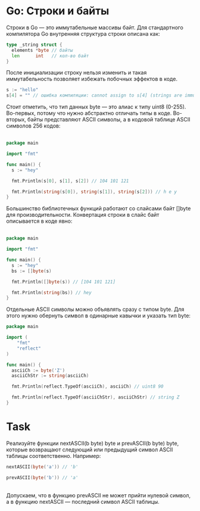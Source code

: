 # Go: Строки и байты
Строки в Go — это иммутабельные массивы байт. Для стандартного компилятора Go внутренняя структура строки описана как:<br >

```go
type _string struct {
  elements *byte // байты
  len      int   // кол-во байт
}
```
После инициализации строку нельзя изменить и такая иммутабельность позволяет избежать побочных эффектов в коде.<br >

```go
s := "hello"
s[4] = "" // ошибка компиляции: cannot assign to s[4] (strings are immutable)
```

Стоит отметить, что тип данных byte — это алиас к типу uint8 (0-255). Во-первых, потому что нужно абстрактно отличать типы в коде. Во-вторых, байты представляют ASCII символы, а в кодовой таблице ASCII символов 256 кодов:<br ><br >

```go
package main

import "fmt"

func main() {
  s := "hey"

  fmt.Println(s[0], s[1], s[2]) // 104 101 121 

  fmt.Println(string(s[0]), string(s[1]), string(s[2])) // h e y
}
```

Большинство библиотечных функций работают со слайсами байт []byte для производительности. Конвертация строки в слайс байт описывается в коде явно:<br ><br >

```go
package main

import "fmt"

func main() {
  s := "hey"
  bs := []byte(s)

  fmt.Println([]byte(s)) // [104 101 121]

  fmt.Println(string(bs)) // hey
}
```

Отдельные ASCII символы можно объявлять сразу с типом byte. Для этого нужно обернуть символ в одинарные кавычки и указать тип byte:<br >

```go
package main

import (
    "fmt"
    "reflect"
)

func main() {
  asciiCh := byte('Z')
  asciiChStr := string(asciiCh)

  fmt.Println(reflect.TypeOf(asciiCh), asciiCh) // uint8 90

  fmt.Println(reflect.TypeOf(asciiChStr), asciiChStr) // string Z
}
```

# Task

Реализуйте функции nextASCII(b byte) byte и prevASCII(b byte) byte, которые возвращают следующий или предыдущий символ ASCII таблицы соответственно. Например: <br >

```go
nextASCII(byte('a')) // 'b'

prevASCII(byte('b')) // 'a'
```
<br >
Допускаем, что в функцию prevASCII не может прийти нулевой символ, а в функцию nextASCII — последний символ ASCII таблицы.